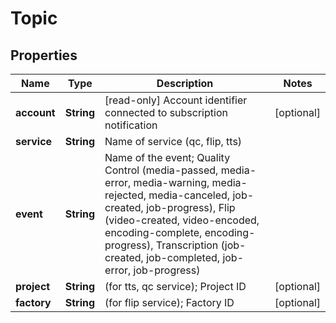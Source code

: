 
# Topic

## Properties
Name | Type | Description | Notes
------------ | ------------- | ------------- | -------------
**account** | **String** | [read-only] Account identifier connected to subscription notification  |  [optional]
**service** | **String** | Name of service (qc, flip, tts)  | 
**event** | **String** | Name of the event;  Quality Control (media-passed, media-error, media-warning, media-rejected, media-canceled, job-created, job-progress), Flip (video-created, video-encoded, encoding-complete, encoding-progress), Transcription (job-created, job-completed, job-error, job-progress)  | 
**project** | **String** | (for tts, qc service); Project ID  |  [optional]
**factory** | **String** | (for flip service); Factory ID  |  [optional]




